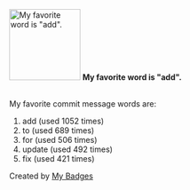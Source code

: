 <img src="https://github.com/my-badges/my-badges/blob/master/src/all-badges/favorite-word/favorite-word.png?raw=true" alt="My favorite word is &quot;add&quot;." title="My favorite word is &quot;add&quot;." width="128">
<strong>My favorite word is &quot;add&quot;.</strong>
<br><br>

My favorite commit message words are:

1. add (used 1052 times)
2. to (used 689 times)
3. for (used 506 times)
4. update (used 492 times)
5. fix (used 421 times)


Created by <a href="https://github.com/my-badges/my-badges">My Badges</a>